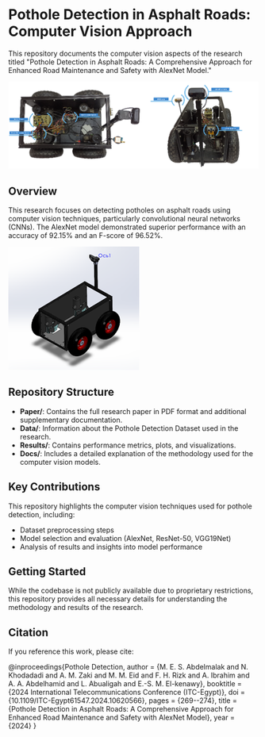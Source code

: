 # Pothole Detection in Asphalt Roads: Computer Vision Approach

This repository documents the computer vision aspects of the research titled "Pothole Detection in Asphalt Roads: A Comprehensive Approach for Enhanced Road Maintenance and Safety with AlexNet Model."

![The Car Design 1](fig1.png)

## Overview

This research focuses on detecting potholes on asphalt roads using computer vision techniques, particularly convolutional neural networks (CNNs). The AlexNet model demonstrated superior performance with an accuracy of 92.15% and an F-score of 96.52%.

![The Car Design 2](fig2.png)

## Repository Structure

- **Paper/**: Contains the full research paper in PDF format and additional supplementary documentation.
- **Data/**: Information about the Pothole Detection Dataset used in the research.
- **Results/**: Contains performance metrics, plots, and visualizations.
- **Docs/**: Includes a detailed explanation of the methodology used for the computer vision models.

## Key Contributions

This repository highlights the computer vision techniques used for pothole detection, including:
- Dataset preprocessing steps
- Model selection and evaluation (AlexNet, ResNet-50, VGG19Net)
- Analysis of results and insights into model performance

## Getting Started

While the codebase is not publicly available due to proprietary restrictions, this repository provides all necessary details for understanding the methodology and results of the research.

## Citation

If you reference this work, please cite:

@inproceedings{Pothole Detection,
 author = {M. E. S. Abdelmalak and N. Khodadadi and A. M. Zaki and M. M. Eid and F. H. Rizk and A. Ibrahim and A. A. Abdelhamid and L. Abualigah and E.-S. M. El-kenawy},
 booktitle = {2024 International Telecommunications Conference (ITC-Egypt)},
 doi = {10.1109/ITC-Egypt61547.2024.10620566},
 pages = {269--274},
 title = {Pothole Detection in Asphalt Roads: A Comprehensive Approach for Enhanced Road Maintenance and Safety with AlexNet Model},
 year = {2024}
}
